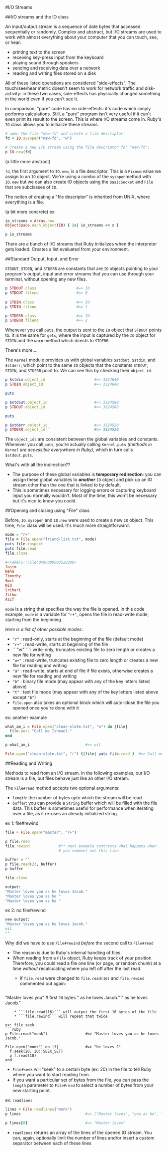 #I/O Streams


##I/O streams and the IO class

An input/output stream is a sequence of date bytes that accessed sequentially or randomly. Complex and abstract, but I/O streams are used to work with almost everything about your computer that you can touch, see, or hear:

* printing text to the screen
* receiving key-press input from the keyboard
* playing sound through speakers
* sending and receiving data over a network
* reading and writing files stored on a disk

All of these listed operations are considered "side-effects". The touch/see/hear metric doesn't seem to work for network traffic and disk-activity: in these two cases, side-effects has physically changed something in the world even if you can't see it.

In comparison, "pure" code has no side-effects: it's code which simply performs calculations. Still, a "pure" program isn't very useful if it can't even print its result to the screen. This is where I/O streams come in. Ruby's ```IO``` class allows you to initialize these streams.

```ruby
# open the file "new-fd" and create a file descriptor:
fd = IO.sysopen("new-fd", "w")

# create a new I/O stream using the file descriptor for "new-fd":
p IO.new(fd)
```
(a little more abstract)

```fd```, the first argument to ```IO.new```, is a file descriptor. This is a ```Fixnum``` value we assign to an ```IO``` object. We're using a combo of the ```sysopen```method with ```IO.new``` but we can also create IO objects using the ```BasicSocket``` and ```File``` that are subclasses of ```IO```.

The notion of creating a "file descriptor" is inherited from UNIX, where everything is a file. 

(a bit more concrete)
ex:
```ruby
io_streams = Array.new
ObjectSpace.each_object(IO) { |x| io_streams << x }

p io_streams
```
There are a bunch of I/O streams that Ruby initializes when the interpreter gets loaded. Creates a list evaluated from your environment.


##Standard Output, Input, and Error

```STDOUT```, ```STDIN```, and ```STDERR``` are constants that are ```IO``` objects pointing to your program's output, input and error streams that you can use through your terminal, without opening any new files.
```ruby
p STDOUT.class                  #=> IO
p STDOUT.fileno                 #=> 0 
  
p STDIN.class                   #=> IO
p STDIN.fileno                  #=> 1 

p STDERR.class                  #=> IO
p STDERR.fileno                 #=> 2 
```

Whenever you call ```puts```, the output is sent to the ```IO``` object that ```STDOUT``` points to. It is the same for ```gets```, where the input is captured by the ```IO``` object for ```STDIN``` and the ```warn``` method which directs to ```STDERR```.

There's more....

The ```Kernel``` module provides us with global variables ```$stdout```, ```$stdin```, and ```$stderr```, which point to the same ```IO``` objects that the constants ```STDOUT```, ```STDIN```, and ```STDERR``` point to. We can see this by checking their ```object_id```.

```ruby
p $stdin.object_id                      #=> 3324640
p STDIN.object_id                       #=> 3324640

puts

p $stdout.object_id                     #=> 3324580
p STDOUT.object_id                      #=> 3324580

puts

p $stderr.object_id                     #=> 3324520
p STDERR.object_id```                   #=> 3324520
```

The ```object_ids``` are consistent between the global variables and constants. Whenever you call ```puts```, you're actually calling ```Kernel.puts``` *(methods in ```Kernel``` are accessible everywhere in Ruby)*, which in turn calls ```$stdout.puts```.

What's with all the indirection??
* The purpose of these global variables is **temporary redirection**: you can assign these global variables to ***another*** ```IO``` object and pick up an IO stream other than the one that is linked to by default. 
* This is sometimes necessary for logging errors or capturing keyboard input you normally wouldn't. Most of the time, this won't be necessary but it's nice to know you could.


##Opening and closing using "File" class

Before, ```IO.sysopen``` and ```IO.new``` were used to create a new ```IO``` object. This time, ```File``` class will be used. It's much more straightforward.

```ruby
mode = "r+"
file = File.open("friend-list.txt", mode)
puts file.inspect
puts file.read
file.close
```
```ruby
#<FakeFS::File:0x00000003520280>
Jasim
Neha
Timothy
Smit
Nid
Srihari
Jithu
Asif
```

```mode``` is a string that specifies the way the file is opened. In this code example, ```mode``` is a variable for ```"r+"```, opens the file in read-write mode, starting from the beginning.

_Here is a list of other possible modes_:
* ```"r"``` : read-only, starts at the beginning of the file (default mode)
* ```"r+"``` : read-write, starts at beginning of the file
* ```"w"````: write-only, truncates existing file to zero length or creates a new file for writing
* ```"w+"``` : read-write, truncates existing file to zero length or creates a new file for reading and writing
* ```"a"``` : read-write, starts at end of file if file exists, otherwise creates a new file for reading and writing
* ```"b"``` : binary file mode (may appear with any of the key letters listed above)
* ```"t"``` : text file mode (may appear with any of the key letters listed above except ```"b"```)
* ```File.open``` also takes an optional block which will auto-close the file you opened once you're done with it

ex: another example
```ruby
what_am_i = File.open("clean-slate.txt", "w") do |file|
  file.puts "Call me Ishmael."
end

p what_am_i                         #=> nil

File.open("clean-slate.txt", "r") {|file| puts file.read }  #=> Call me Ishmael
```

##Reading and Writing

Methods to read from an I/O stream. In the following examples, our I/O stream is a file, but files behave just like an other I/O stream.

The ```File#read``` method accepts two optional arguments:
    
* ```length```: the number of bytes upto which the stream will be read
* ```buffer```: you can provide a ```String``` buffer which will be filled with the file data. This buffer is sometimes useful for performance when iterating over a file, as it re-uses an already initialized string.

ex 1: file#rewind
```ruby
file = File.open("master", "r+")

p file.read
file.rewind             #** next example contrasts what happens when 
                        # you comment out this line 

buffer = ""
p file.read(23, buffer)
p buffer

file.close
```
```ruby 
output:
"Master loves you as he loves Jacob."
"Master loves you as he "
"Master loves you as he "
```

ex 2: no file#rewind
```ruby
new output:
"Master loves you as he loves Jacob."
nil
""
```

Why did we have to use ```File#rewind``` *before* the second call to ```File#read```
* The reason is due to Ruby's internal handling of files.
* When reading from a ```File``` object, Ruby keeps track of your position. Therefore, you could read a file one line (or page, or random chunk) at a time *without* recalculating where you left off after the last read.
    * if ```file.read``` were changed to ```file.read(16)``` and ```file.rewind``` commented out again: 
    
        ```
"Master loves you"              # first 16 bytes
" as he loves Jacob."
" as he loves Jacob."
```
    * ```file.read(16)``` will output the first 16 bytes of the file
    * ```file.rewind``` will repeat that twice

ex: file.seek
```ruby
p File.read("monk")                 #=> "Master loves you as he loves Jacob."

File.open("monk") do |f|            #=> "he loves J"
  f.seek(20, IO::SEEK_SET)
  p f.read(10)
end
```
* ```File#seek``` will "seek" to a certain byte (ex: 20) in the file to tell Ruby where you want to start reading from.
* If you want a particular set of bytes from the file, you can pass the ```length``` parameter to ```File#read``` to select a number of bytes from your new starting point.

ex: ```readlines```

```ruby
lines = File.readlines("monk")
p lines                             #=> ["Master loves", "you as he", "loves Jacob."]

p lines[0]                          #=> "Master loves"
```
* ```readlines``` returns an array of the lines of the opened IO stream. You can, again, optionally limit the number of lines and/or insert a custom separator between each of these lines
